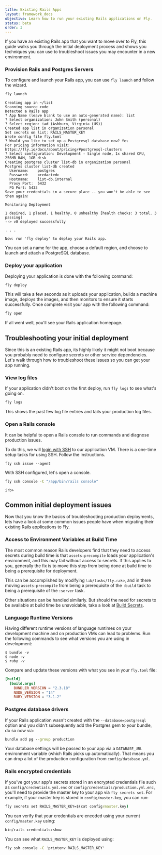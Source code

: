 ```yaml
---
title: Existing Rails Apps
layout: framework_docs
objective: Learn how to run your existing Rails applications on Fly.
status: beta
order: 3
---
```


If you have an existing Rails app that you want to move over to Fly, this guide walks you through the initial deployment process and shows you techniques you can use to troubleshoot issues you may encounter in a new environment.

### Provision Rails and Postgres Servers

To configure and launch your Rails app, you can use `fly launch` and follow the wizard.

```cmd
fly launch
```
```output
Creating app in ~/list
Scanning source code
Detected a Rails app
? App Name (leave blank to use an auto-generated name): list
? Select organization: John Smith (personal)
? Select region: iad (Ashburn, Virginia (US))
Created app list in organization personal
Set secrets on list: RAILS_MASTER_KEY
Wrote config file fly.toml
? Would you like to set up a Postgresql database now? Yes
For pricing information visit: https://fly.io/docs/about/pricing/#postgresql-clusters
? Select configuration: Development - Single node, 1x shared CPU, 256MB RAM, 1GB disk
Creating postgres cluster list-db in organization personal
Postgres cluster list-db created
  Username:    postgres
  Password:    <redacted>
  Hostname:    list-db.internal
  Proxy Port:  5432
  PG Port: 5433
Save your credentials in a secure place -- you won't be able to see them again!

Monitoring Deployment

1 desired, 1 placed, 1 healthy, 0 unhealthy [health checks: 3 total, 3 passing]
--> v0 deployed successfully

. . .

Now: run 'fly deploy' to deploy your Rails app.
```

You can set a name for the app, choose a default region, and choose to launch and attach a PostgreSQL database.

### Deploy your application

Deploying your application is done with the following command:

```cmd
fly deploy
```

This will take a few seconds as it uploads your application, builds a machine image,
deploys the images, and then monitors to ensure it starts successfully. Once complete
visit your app with the following command:

```cmd
fly open
```

If all went well, you'll see your Rails application homepage.

## Troubleshooting your initial deployment

Since this is an existing Rails app, its highly likely it might not boot because you probably need to configure secrets or other service dependencies. Let's walk through how to troubleshoot these issues so you can get your app running.

### View log files

If your application didn't boot on the first deploy, run `fly logs` to see what's going on.

```cmd
fly logs
```

This shows the past few log file entries and tails your production log files.

### Open a Rails console

It can be helpful to open a Rails console to run commands and diagnose production issues.

To do this, we will [login with SSH](/docs/flyctl/ssh/) to our
application VM. There is a one-time setup tasks for using SSH. Follow the instructions.

```
fly ssh issue --agent
```

With SSH configured, let's open a console.

```cmd
fly ssh console -C "/app/bin/rails console"
```
```output
irb>
```

## Common initial deployment issues

Now that you know the basics of troubleshooting production deployments, lets have a look at some common issues people have when migrating their existing Rails applications to Fly.

### Access to Environment Variables at Build Time

The most common reason Rails developers find that they need to access secrets
during build time is that `assets:precompile` loads your application's
environment, and this may fail without access to secrets.  If this applies
to you, generally the fix is to move this step from being done at build
time to being a prerequisite for deployment.

This can be accomplished by modifying `lib/tasks/fly.rake`, and in there
moving `assets:precompile` from being a prerequisite of the `:build`
task to being a prerequisite of the  `:server` task.

Other situations can be handled similarly.  But should the need for
secrets to be available at build time be unavoidable, take a look
at [Build Secrets](../../../reference/build-secrets/).

### Language Runtime Versions

Having different runtime versions of language runtimes on your development
machine and on production VMs can lead to problems.  Run the following
commands to see what versions you are using in development:

```shell
$ bundle -v
$ node -v
$ ruby -v
```

Compare and update these versions with what you see in your `fly.toml` file:

```toml
[build]  
  [build.args]
    BUNDLER_VERSION = "2.3.18"
    NODE_VERSION = "14" 
    RUBY_VERSION = "3.1.2"
```

### Postgres database drivers

If your Rails application wasn't created with the `--database=postgresql` option
and you didn't subsequently add the Postgres gem to your bundle, do so now
via:

```cmd
bundle add pg --group production
```

Your database settings will be passed to your app via a `DATABASE_URL` environment
variable (which Rails picks up automatically). That means you can drop a lot of the production configuration from `config/database.yml`.

### Rails encrypted credentials

If you've got your app's secrets stored in an encrypted credentials file such as `config/credentials.yml.enc`
or `config/credentials/production.yml.enc`, you'll need to provide the master key to your app via
`fly secrets set`. For example, if your master key is stored in `config/master.key`, you can run:

```cmd
fly secrets set RAILS_MASTER_KEY=$(cat config/master.key)
```

You can verify that your credentials are encoded using your current `config/master.key` using:

```cmd
bin/rails credentials:show
```

You can see what `RAILS_MASTER_KEY` is deployed using:

```cmd
fly ssh console -C 'printenv RAILS_MASTER_KEY'
```


